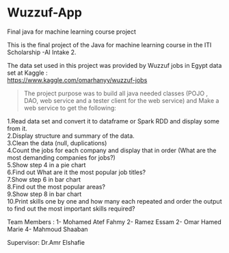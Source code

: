 # Wuzzuf-App
Final java for machine learning course project


This is the final project of the Java for machine learning course in the ITI Scholarship -AI Intake 2.


The data set used in this project was provided by Wuzzuf jobs in Egypt data set at Kaggle :  
https://www.kaggle.com/omarhanyy/wuzzuf-jobs

> The project purpose was to build all java needed classes (POJO , DAO, web service and a tester client for the web service) and Make a web service to get the following:

1.Read data set and convert it to dataframe or Spark RDD and display some from it.  
2.Display structure and summary of the data.  
3.Clean the data (null, duplications)  
4.Count the jobs for each company and display that in order (What are the most demanding companies for jobs?)  
5.Show step 4 in a pie chart  
6.Find out What are it the most popular job titles?  
7.Show step 6 in bar chart  
8.Find out the most popular areas?  
9.Show step 8 in bar chart  
10.Print skills one by one and how many each repeated and order the output to find out the most important skills required?  


Team Members : 
1- Mohamed Atef Fahmy 
2- Ramez Essam
2- Omar Hamed Marie
4- Mahmoud Shaaban

Supervisor: Dr.Amr Elshafie
